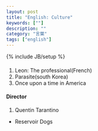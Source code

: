 ```yaml
---
layout: post
title: "English: Culture"
keywords: [""]
description: ""
category: "言葉"
tags: ["english"]
---
```

{% include JB/setup %}

#### 
1. Leon: The professional(French) 
2. Parasite(south Korea)
3. Once upon a time in America


#### Director
1. Quentin Tarantino
- Reservoir Dogs



